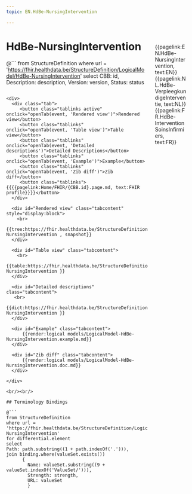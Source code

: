 ```yaml
---
topic: EN.HdBe-NursingIntervention

---
```


<div style="float:right;width:85px;padding:10px;margin:10">
<p>{{pagelink:EN.HdBe-NursingIntervention, text:EN}}  {{pagelink:NL.HdBe-VerpleegkundigeInterventie, text:NL}}  {{pagelink:FR.HdBe-InterventionSoinsInfirmiers, text:FR}}<p>
</div>

# HdBe-NursingIntervention



@```
from StructureDefinition
where url = 'https://fhir.healthdata.be/StructureDefinition/LogicalModel/HdBe-NursingIntervention'
select 
CBB: id,
Description: description, 
Version: version,
Status: status
```

<div>
  <div class="tab">
     <button class="tablinks active" onclick="openTab(event, 'Rendered view')">Rendered view</button>
     <button class="tablinks" onclick="openTab(event, 'Table view')">Table view</button>
     <button class="tablinks" onclick="openTab(event, 'Detailed descriptions')">Detailed Descriptions</button>
     <button class="tablinks" onclick="openTab(event, 'Example')">Example</button>
     <button class="tablinks" onclick="openTab(event, 'Zib diff')">Zib diff</button>
     <button class="tablinks">{{{{pagelink:Home/FHIR/{CBB.id}.page.md, text:FHIR profile}}}}</button>
  </div>

  <div id="Rendered view" class="tabcontent" style="display:block">
    <br>
      {{tree:https://fhir.healthdata.be/StructureDefinition/LogicalModel/HdBe-NursingIntervention , snapshot}}
  </div>

  <div id="Table view" class="tabcontent">
    <br>
      {{table:https://fhir.healthdata.be/StructureDefinition/LogicalModel/HdBe-NursingIntervention }}
  </div>

  <div id="Detailed descriptions" class="tabcontent">
   <br>
      {{dict:https://fhir.healthdata.be/StructureDefinition/LogicalModel/HdBe-NursingIntervention }}
  </div>

  <div id="Example" class="tabcontent">
      {{render:logical models/LogicalModel-HdBe-NursingIntervention.example.md}}
  </div>

  <div id="Zib diff" class="tabcontent">
      {{render:logical models/LogicalModel-HdBe-NursingIntervention.doc.md}}
  </div>

</div>

<br/><br/> 

## Terminology Bindings

@```
from StructureDefinition
where url = 'https://fhir.healthdata.be/StructureDefinition/LogicalModel/HdBe-NursingIntervention'
for differential.element
select
Path: path.substring((1 + path.indexOf('.'))),
join binding.where(valueSet.exists())
      { 
        Name: valueSet.substring((9 + valueSet.indexOf('ValueSet/'))),
        Strength: strength,
        URL: valueSet
        }
```  
